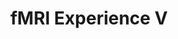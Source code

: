 ---
title: "fMRI Experience V"
project_id: 
date: 
conference_id: ""
presenters:
   - peter_bandettini
summary: "<p>fMRI Experience V, Kings College London, England</p>"
file: /assets/presentations/T132.ppt
filename: T132.ppt
layout: presentation
---
